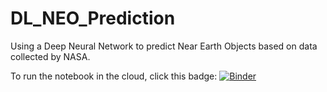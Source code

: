 # DL_NEO_Prediction
Using a Deep Neural Network to predict Near Earth Objects based on data collected by NASA.

To run the notebook in the cloud, click this badge: 
[![Binder](https://mybinder.org/badge_logo.svg)](https://mybinder.org/v2/gh/Mike-D-Langdon/DL_NEO_Prediction/HEAD?urlpath=lab/tree/NearEarthObjects.ipynb)
